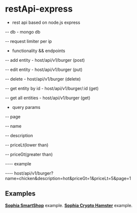 # restApi-express
- rest api based on node.js express


-- db - mongo db

-- request limiter per ip


- functionality && endpoints

-- add entity - host/api/v1/burger (post)

-- edit entity - host/api/v1/burger (put)

-- delete - host/api/v1/burger (delete)


-- get entity by id - host/api/v1/burger/:id (get) 

-- get all entities - host/api/v1/burger (get)

- query params

-- page

-- name

-- description

-- priceLt(lower than)

-- priceGt(greater than)

---- example

---- host/api/v1/burger?name=chicken&description=hot&priceGt=1&priceLt=5&page=1

   ## Examples
[**Sophia SmartShop**](/examples/SmartShop/README.md) example.
[**Sophia Crypto Hamster**](/examples/CryptoHamster/README.md) example.



